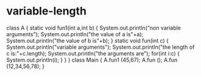 # variable-length
class A 
{
    static void fun1(int a,int b)
    {
        System.out.println("non variable arguments");
        System.out.println("the value of a is"+a);
        System.out.println("the value of b is"+b);
    }
    static void fun(int c)
    {
        System.out.println("variable arguments");
        System.out.println("the length of c is:"+c.length);
        System.out.println("the arguments are");
        for(int i:c)
        {
            System.out.println(i);
        }
    }
}
class Main 
{
    A.fun1 (45,67);
    A.fun ();
    A.fun (12,34,56,78);
}

